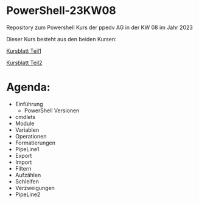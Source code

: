 # PowerShell-23KW08
Repository zum Powershell Kurs der ppedv AG in der KW 08 im Jahr 2023

Dieser Kurs besteht aus den beiden Kursen:

[Kursblatt Teil1](https://ppedv.de/schulung/kurse/PowershellAdministrationWindowslWMIActiveDirectoryIIS7cmdletspipelinesPs1Skripte.aspx)

[Kursblatt Teil2](https://ppedv.de/schulung/kurse/PowerShellCorecmdletScriptlernenFortgeschrittenWorkflowProgrammierungSeminarTraining.aspx)

# Agenda:
- Einführung
    - PowerShell Versionen
- cmdlets
- Module
- Variablen
- Operationen
- Formatierungen
- PipeLine1
- Export 
- Import
- Filtern
- Aufzählen
- Schleifen 
- Verzweigungen
- PipeLine2